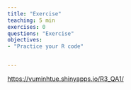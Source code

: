 ```yaml
---
title: "Exercise"
teaching: 5 min
exercises: 0
questions: "Exercise"
objectives:
- "Practice your R code"


---
```

https://vuminhtue.shinyapps.io/R3_QA1/
